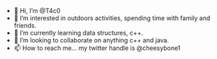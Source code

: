 - 👋 Hi, I’m @T4c0
- 👀 I’m interested in outdoors activities, spending time with family and friends.
- 🌱 I’m currently learning data structures, c++.
- 💞️ I’m looking to collaborate on anything c++ and java.
- 📫 How to reach me... my twitter handle is @cheesybone1

<!---
T4c0/T4c0 is a ✨ special ✨ repository because its `README.md` (this file) appears on your GitHub profile.
You can click the Preview link to take a look at your changes.
--->
